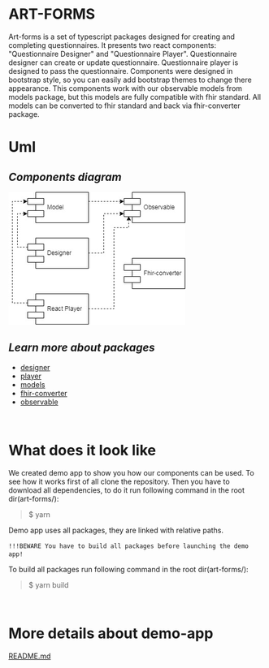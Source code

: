 # **ART-FORMS**

Art-forms is a set of typescript packages designed for creating and completing  questionnaires. It presents two react components: "Questionnaire Designer" and "Questionnaire Player". Questionnaire designer can create or update questionnaire. Questionnaire player is designed to pass the questionnaire. Components were designed in bootstrap style, so you can easily add bootstrap themes to change there appearance. This components work with our observable models from models package, but this models are fully compatible with fhir standard. All models can be converted to fhir standard and back via fhir-converter package.

# Uml

## _Components diagram_

![uml diagram](./Uml-diagram-modules.jpg)

## _Learn more about packages_
* [designer](http://blabla "@art-forms/designer package")
* [player](http://blabla "@art-forms/player package")
* [models](http://blabla "@art-forms/models package")
* [fhir-converter](http://blabla "@art-forms/fhir-converter package")
* [observable](http://blabla "@art-forms/observable package")


&nbsp;
# What does it look like
We created demo app to show you how our components can be used. To see how it works first of all clone the repository. Then you have to download all dependencies, to do it run following command in the root dir(art-forms/): 

> $ yarn

Demo app uses all packages, they are linked with relative paths.

```
!!!BEWARE You have to build all packages before launching the demo app!
```

To build all packages run following command in the root dir(art-forms/):
> $ yarn build

&nbsp;
# More details about demo-app
[README.md](http://blabla, "@art-forms/demo-app")